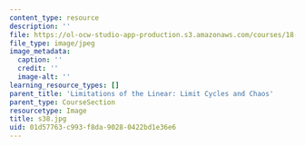 ```yaml
---
content_type: resource
description: ''
file: https://ol-ocw-studio-app-production.s3.amazonaws.com/courses/18-03sc-differential-equations-fall-2011/01d57763c993f8da90280422bd1e36e6_s38.jpg
file_type: image/jpeg
image_metadata:
  caption: ''
  credit: ''
  image-alt: ''
learning_resource_types: []
parent_title: 'Limitations of the Linear: Limit Cycles and Chaos'
parent_type: CourseSection
resourcetype: Image
title: s38.jpg
uid: 01d57763-c993-f8da-9028-0422bd1e36e6
---
```

